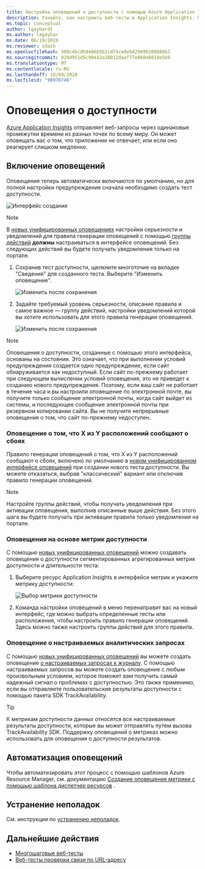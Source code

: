 ```yaml
---
title: Настройка оповещений о доступности с помощью Azure Application Insights | Документация Майкрософт
description: Узнайте, как настроить веб-тесты в Application Insights. Получение оповещений, когда веб-сайт становится недоступным или медленно реагирует на запросы.
ms.topic: conceptual
author: lgayhardt
ms.author: lagayhar
ms.date: 06/19/2019
ms.reviewer: sdash
ms.openlocfilehash: 300c4bcdb948665b2cdf4ce0eb429499208660b1
ms.sourcegitcommit: 829d951d5c90442a38012daaf77e86046018e5b9
ms.translationtype: MT
ms.contentlocale: ru-RU
ms.lasthandoff: 10/09/2020
ms.locfileid: "90970746"
---
```

# <a name="availability-alerts"></a>Оповещения о доступности

[Azure Application Insights](./app-insights-overview.md) отправляет веб-запросы через одинаковые промежутки времени из разных точек по всему миру. Он может оповещать вас о том, что приложение не отвечает, или если оно реагирует слишком медленно.

## <a name="enable-alerts"></a>Включение оповещений

Оповещения теперь автоматически включаются по умолчанию, но для полной настройки предупреждения сначала необходимо создать тест доступности.

![Интерфейс создания](./media/availability-alerts/create-test.png)

> [!NOTE]
>  В [новых унифицированных оповещениях](../platform/alerts-overview.md) настройки серьезности и уведомлений для правила генерации оповещений с помощью [группы действий](../platform/action-groups.md) **должны** настраиваться в интерфейсе оповещений. Без следующих действий вы будете получать уведомления только на портале.

1. Сохранив тест доступности, щелкните многоточие на вкладке "Сведения" для созданного теста. Выберите "Изменить оповещение".

   ![Изменить после сохранения](./media/availability-alerts/edit-alert.png)

2. Задайте требуемый уровень серьезности, описание правила и самое важное — группу действий, настройки уведомлений которой вы хотите использовать для этого правила генерации оповещений.

   ![Изменить после сохранения](./media/availability-alerts/set-action-group.png)

> [!NOTE]
> Оповещения о доступности, созданные с помощью этого интерфейса, основаны на состоянии. Это означает, что при выполнении условий предупреждения создается одно предупреждение, если сайт обнаруживается как недоступный. Если сайт по-прежнему работает при следующем вычислении условий оповещения, это не приведет к созданию нового предупреждения. Поэтому, если ваш сайт не работает в течение часа и вы настроили оповещение по электронной почте, вы получите только сообщение электронной почты, когда сайт выйдет из системы, и последующее сообщение электронной почты при резервном копировании сайта. Вы не получите непрерывные оповещения о том, что сайт по-прежнему недоступен.

### <a name="alert-on-x-out-of-y-locations-reporting-failures"></a>Оповещение о том, что X из Y расположений сообщают о сбоях

Правило генерации оповещений о том, что X из Y расположений сообщают о сбоях, включено по умолчанию в [новом унифицированном интерфейсе оповещений](../platform/alerts-overview.md) при создании нового теста доступности. Вы можете отказаться, выбрав "классический" вариант или отключив правило генерации оповещений.

> [!NOTE]
> Настройте группы действий, чтобы получать уведомления при активации оповещения, выполнив описанные выше действия. Без этого шага вы будете получать при активации правила только уведомления на портале.
>

### <a name="alert-on-availability-metrics"></a>Оповещения на основе метрик доступности

С помощью [новых унифицированных оповещений](../platform/alerts-overview.md) можно создавать оповещения о доступности сегментированных агрегированных метрик доступности и длительности теста:

1. Выберите ресурс Application Insights в интерфейсе метрик и укажите метрику доступности:

    ![Выбор метрики доступности](./media/availability-alerts/select-metric.png)

2. Команда настройки оповещений в меню перенаправит вас на новый интерфейс, где можно выбрать определенные тесты или расположения, чтобы настроить правило генерации оповещений. Здесь можно также настроить группы действий для этого правила.

### <a name="alert-on-custom-analytics-queries"></a>Оповещение о настраиваемых аналитических запросах

С помощью [новых унифицированных оповещений](../platform/alerts-overview.md) вы можете создать оповещение [о настраиваемых запросах к журналу](../platform/alerts-unified-log.md). С помощью настраиваемых запросов вы можете создать оповещение с любым произвольным условием, которое поможет вам получить самый надежный сигнал о проблемах с доступностью. Это также применимо, если вы отправляете пользовательские результаты доступности с помощью пакета SDK TrackAvailability.

> [!Tip]
> К метрикам доступности данных относятся все настраиваемые результаты доступности, которые вы может отправлять путем вызова TrackAvailability SDK. Поддержку оповещений о метриках можно использовать для оповещения о доступности результатов.
>

## <a name="automate-alerts"></a>Автоматизация оповещений

Чтобы автоматизировать этот процесс с помощью шаблонов Azure Resource Manager, см. документацию [Создание оповещения метрики с помощью шаблона диспетчер ресурсов](../platform/alerts-metric-create-templates.md#template-for-an-availability-test-along-with-a-metric-alert) .

## <a name="troubleshooting"></a>Устранение неполадок

См. инструкции по [устранению неполадок](troubleshoot-availability.md).

## <a name="next-steps"></a>Дальнейшие действия

* [Многошаговые веб-тесты](availability-multistep.md)
* [Веб-тесты проверки связи по URL-адресу](monitor-web-app-availability.md)

